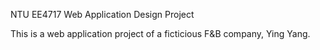 NTU EE4717 Web Application Design Project

This is a web application project of a ficticious F&B company, Ying Yang.
